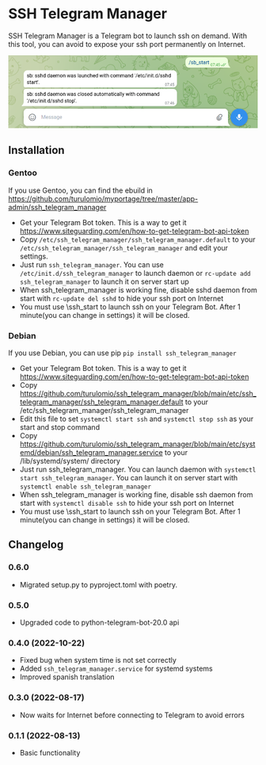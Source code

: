 # SSH Telegram Manager
SSH Telegram Manager is a Telegram bot to launch ssh on demand. With this tool, you can avoid to expose your ssh port permanently on Internet.

![Screenshot of a working SSH Telegram Manager bot](https://github.com/turulomio/ssh_telegram_manager/blob/main/doc/telegram_bot.png)

## Installation
### Gentoo

If you use Gentoo, you can find the ebuild in https://github.com/turulomio/myportage/tree/master/app-admin/ssh_telegram_manager

- Get your Telegram Bot token. This is a way to get it https://www.siteguarding.com/en/how-to-get-telegram-bot-api-token
- Copy `/etc/ssh_telegram_manager/ssh_telegram_manager.default` to your `/etc/ssh_telegram_manager/ssh_telegram_manager` and edit your settings.
- Just run `ssh_telegram_manager`. You can use `/etc/init.d/ssh_telegram_manager` to launch daemon or `rc-update add ssh_telegram_manager` to launch it on server start up
- When ssh_telegram_manager is working fine, disable sshd daemon from start with `rc-update del sshd` to hide your ssh port on Internet
- You must use \ssh_start to launch ssh on your Telegram Bot. After 1 minute(you can change in settings) it will be closed.


### Debian

If you use Debian, you can use pip `pip install ssh_telegram_manager`

- Get your Telegram Bot token. This is a way to get it https://www.siteguarding.com/en/how-to-get-telegram-bot-api-token
- Copy https://github.com/turulomio/ssh_telegram_manager/blob/main/etc/ssh_telegram_manager/ssh_telegram_manager.default to your /etc/ssh_telegram_manager/ssh_telegram_manager
- Edit this file to set `systemctl start ssh` and `systemctl stop ssh` as your start and stop command
- Copy https://github.com/turulomio/ssh_telegram_manager/blob/main/etc/systemd/debian/ssh_telegram_manager.service to your /lib/systemd/system/ directory
- Just run ssh_telegram_manager. You can launch daemon with `systemctl start ssh_telegram_manager`. You can launch it on server start with `systemctl enable ssh_telegram_manager`
- When ssh_telegram_manager is working fine, disable ssh daemon from start with `systemctl disable ssh` to hide your ssh port on Internet
- You must use \ssh_start to launch ssh on your Telegram Bot. After 1 minute(you can change in settings) it will be closed.


## Changelog
### 0.6.0
- Migrated setup.py to pyproject.toml with poetry.

### 0.5.0
- Upgraded code to python-telegram-bot-20.0 api

### 0.4.0 (2022-10-22)
- Fixed bug when system time is not set correctly
- Added `ssh_telegram_manager.service` for systemd systems
- Improved spanish translation

### 0.3.0 (2022-08-17)
- Now waits for Internet before connecting to Telegram to avoid errors

### 0.1.1 (2022-08-13)
- Basic functionality
